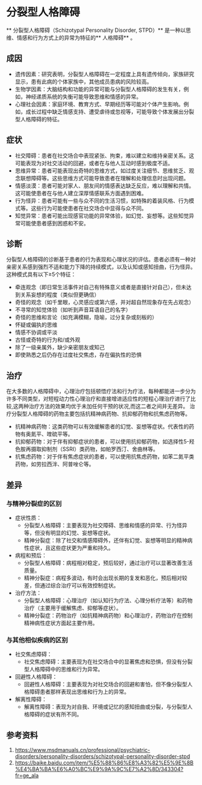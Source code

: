 # 分裂型人格障碍

** 分裂型人格障碍（Schizotypal Personality Disorder, STPD）** 是一种以思维、情感和行为方式上的异常为特征的** 人格障碍** 。

## 成因

* 遗传因素：研究表明，分裂型人格障碍在一定程度上具有遗传倾向，家族研究显示，患有此病的个体家族中，其他成员患病的风险较高。
* 生物学因素：大脑结构和功能的异常可能与分裂型人格障碍的发生有关，例如，神经递质系统的失衡可能导致思维和情感的异常。
* 心理社会因素：家庭环境、教育方式、早期经历等可能对个体产生影响。例如，成长过程中缺乏情感支持、遭受虐待或忽视等，可能导致个体发展出分裂型人格障碍的特征。

## 症状

* 社交障碍：患者在社交场合中表现紧张、拘束，难以建立和维持亲密关系。这可能表现为对社交活动的回避，或者在与他人互动时感到极度不适。
* 思维异常：患者可能表现出奇特的思维方式，如过度关注细节、思维贫乏、观念联想障碍等。这些思维方式可能导致患者在理解和处理信息时出现问题。
* 情感淡漠：患者可能对家人、朋友间的情感表达缺乏反应，难以理解和共情。这可能使患者在与他人建立深厚情感联系方面遇到困难。
* 行为怪异：患者可能有一些与众不同的生活习惯，如特殊的着装风格、行为模式等。这些行为可能使患者在社交场合中显得与众不同。
* 知觉异常：患者可能出现感官功能的异常体验，如幻觉、妄想等。这些知觉异常可能使患者感到困惑和不安。

## 诊断

分裂型人格障碍的诊断基于患者的行为表现和心理状况的评估。患者必须有一种对亲密关系感到强烈不适和能力下降的持续模式，以及认知或感知扭曲，行为怪异。这种模式具有以下≥5个特征：
* 牵连观念（即日常生活事件对自己有特殊意义或者是直接针对自己），但未达到关系妄想的程度（类似但更确信）
* 奇怪的观念（如千里眼，心灵感应或第六感，并对超自然现象存在先占观念）
* 不寻常的知觉体验（如听到声音耳语自己的名字）
* 奇怪的思维和言论（如充满模糊，隐喻，过分复杂或刻板的）
* 怀疑或偏执的思维
* 情感不协调或平淡
* 古怪或奇特的行为和/或外观
* 除了一级亲属外，缺少亲密朋友或知己
* 即使熟悉之后仍存在过度社交焦虑，存在偏执性的恐惧

## 治疗

在大多数的人格障碍中，心理治疗包括顿悟疗法和行为疗法，每种都能进一步分为许多不同类型，对短程动力性心理治疗和直接增进适应性的短程心理治疗进行了比较,这两种治疗方法的效果均优于未加任何干预的状况,而这二者之间并无差异。
治疗分裂型人格障碍的药物主要包括抗精神病药物、抗抑郁药物和抗焦虑药物等。

* 抗精神病药物：这类药物可以有效缓解患者的幻觉、妄想等症状。代表性的药物有奥氮平、喹硫平等。
* 抗抑郁药物：对于伴有抑郁症状的患者，可以使用抗抑郁药物，如选择性5-羟色胺再摄取抑制剂（SSRI）类药物，如帕罗西汀、舍曲林等。
* 抗焦虑药物：对于伴有焦虑症状的患者，可以使用抗焦虑药物，如苯二氮平类药物，如劳拉西泮、阿普唑仑等。

## 差异

### 与精神分裂症的区别

* 症状性质：
   - 分裂型人格障碍：主要表现为社交障碍、思维和情感的异常、行为怪异等，但没有明显的幻觉、妄想等症状。
   - 精神分裂症：除了社交和情感障碍外，还伴有幻觉、妄想等明显的精神病性症状，且这些症状更为严重和持久。
* 病程和预后：
   - 分裂型人格障碍：病程相对稳定，预后较好，通过治疗可以显著改善生活质量。
   - 精神分裂症：病程多波动，有时会出现长期的复发和恶化，预后相对较差，但通过综合治疗可以有效控制症状。
* 治疗方法：
   - 分裂型人格障碍：心理治疗（如认知行为疗法、心理分析疗法等）和药物治疗（主要用于缓解焦虑、抑郁等症状）。
   - 精神分裂症：药物治疗（如抗精神病药物）和心理治疗，药物治疗在控制精神病性症状方面起主要作用。

### 与其他相似疾病的区别

* 社交焦虑障碍：
   - 社交焦虑障碍：主要表现为在社交场合中的显著焦虑和恐惧，但没有分裂型人格障碍中的思维和行为异常。
* 回避性人格障碍：
   - 回避性人格障碍：主要表现为对社交场合的回避和害怕，但不像分裂型人格障碍患者那样表现出思维和行为上的异常。
* 解离性障碍：
   - 解离性障碍：表现为对自我、环境或记忆的感知扭曲或分裂，与分裂型人格障碍的症状有所不同。

## 参考资料

1. https://www.msdmanuals.cn/professional/psychiatric-disorders/personality-disorders/schizotypal-personality-disorder-stpd
2. https://baike.baidu.com/item/%E5%88%86%E8%A3%82%E5%9E%8B%E4%BA%BA%E6%A0%BC%E9%9A%9C%E7%A2%8D/343304?fr=ge_ala
